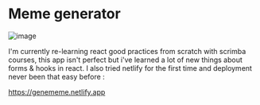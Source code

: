 # Meme generator

![image](https://user-images.githubusercontent.com/82777228/224699702-7052cba0-585b-43b1-aea9-fc353cf25e83.png)

I'm currently re-learning react good practices from scratch with scrimba courses, this app isn't perfect but i've learned a lot of new things about forms & hooks in react.
I also tried netlify for the first time and deployment never been that easy before :

https://genememe.netlify.app
